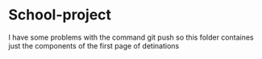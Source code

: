 # School-project
 I have some problems with the command git push so this folder containes just the components of the first page of detinations 
